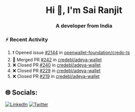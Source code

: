 <h1 align="center">Hi 👋, I'm Sai Ranjit</h1>
<h3 align="center">A developer from India</h3>

### :zap: Recent Activity

<!--START_SECTION:activity-->
1. ❗ Opened issue [#2144](https://github.com/openwallet-foundation/credo-ts/issues/2144) in [openwallet-foundation/credo-ts](https://github.com/openwallet-foundation/credo-ts)
2. 🎉 Merged PR [#242](https://github.com/credebl/adeya-wallet/pull/242) in [credebl/adeya-wallet](https://github.com/credebl/adeya-wallet)
3. ❌ Closed PR [#240](https://github.com/credebl/adeya-wallet/pull/240) in [credebl/adeya-wallet](https://github.com/credebl/adeya-wallet)
4. ❌ Closed PR [#229](https://github.com/credebl/adeya-wallet/pull/229) in [credebl/adeya-wallet](https://github.com/credebl/adeya-wallet)
5. ❌ Closed PR [#219](https://github.com/credebl/adeya-wallet/pull/219) in [credebl/adeya-wallet](https://github.com/credebl/adeya-wallet)
<!--END_SECTION:activity-->

## 🌐 Socials:
[![LinkedIn](https://img.shields.io/badge/LinkedIn-%230077B5.svg?logo=linkedin&logoColor=white)](https://linkedin.com/in/sairanjit) [![Twitter](https://img.shields.io/badge/Twitter-%231DA1F2.svg?logo=Twitter&logoColor=white)](https://twitter.com/sairanjit_) 
